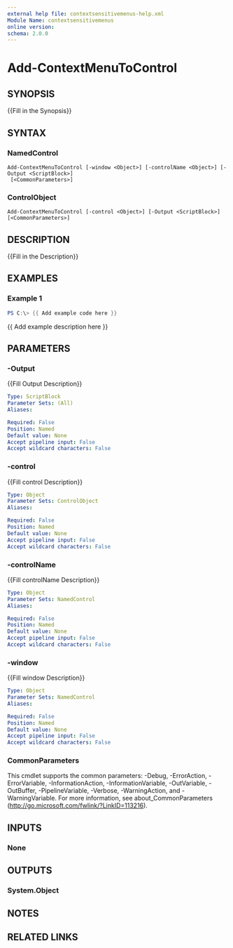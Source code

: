 ```yaml
---
external help file: contextsensitivemenus-help.xml
Module Name: contextsensitivemenus
online version:
schema: 2.0.0
---
```


# Add-ContextMenuToControl

## SYNOPSIS
{{Fill in the Synopsis}}

## SYNTAX

### NamedControl
```
Add-ContextMenuToControl [-window <Object>] [-controlName <Object>] [-Output <ScriptBlock>]
 [<CommonParameters>]
```

### ControlObject
```
Add-ContextMenuToControl [-control <Object>] [-Output <ScriptBlock>] [<CommonParameters>]
```

## DESCRIPTION
{{Fill in the Description}}

## EXAMPLES

### Example 1
```powershell
PS C:\> {{ Add example code here }}
```

{{ Add example description here }}

## PARAMETERS

### -Output
{{Fill Output Description}}

```yaml
Type: ScriptBlock
Parameter Sets: (All)
Aliases:

Required: False
Position: Named
Default value: None
Accept pipeline input: False
Accept wildcard characters: False
```

### -control
{{Fill control Description}}

```yaml
Type: Object
Parameter Sets: ControlObject
Aliases:

Required: False
Position: Named
Default value: None
Accept pipeline input: False
Accept wildcard characters: False
```

### -controlName
{{Fill controlName Description}}

```yaml
Type: Object
Parameter Sets: NamedControl
Aliases:

Required: False
Position: Named
Default value: None
Accept pipeline input: False
Accept wildcard characters: False
```

### -window
{{Fill window Description}}

```yaml
Type: Object
Parameter Sets: NamedControl
Aliases:

Required: False
Position: Named
Default value: None
Accept pipeline input: False
Accept wildcard characters: False
```

### CommonParameters
This cmdlet supports the common parameters: -Debug, -ErrorAction, -ErrorVariable, -InformationAction, -InformationVariable, -OutVariable, -OutBuffer, -PipelineVariable, -Verbose, -WarningAction, and -WarningVariable.
For more information, see about_CommonParameters (http://go.microsoft.com/fwlink/?LinkID=113216).

## INPUTS

### None


## OUTPUTS

### System.Object

## NOTES

## RELATED LINKS
